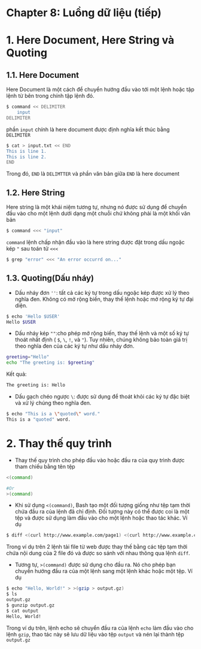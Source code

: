 # Chapter 8: Luồng dữ liệu (tiếp)
# 1. Here Document, Here String và Quoting
## 1.1. Here Document
Here Document là một cách để chuyển hướng đầu vào tới một lệnh hoặc tập lệnh từ bên trong chính tập lệnh đó.
```bash
$ command << DELIMITER
    input
DELIMITER
```
phần `input` chính là here document được định nghĩa kết thúc bằng `DELIMITER` 
```bash
$ cat > input.txt << END
This is line 1.
This is line 2.
END
```
Trong đó, `END` là `DELIMTTER` và phần văn bản giữa `END` là here document
## 1.2. Here String
Here string là một khái niệm tương tự, nhưng nó được sử dụng để chuyển đầu vào cho một lệnh dưới dạng một chuỗi chứ không phải là một khối văn bản
```bash
$ command <<< "input"
```
`command` lệnh chấp nhận đầu vào là here string được đặt trong dấu ngoặc kép `"` sau toán tử `<<<`
```bash
$ grep "error" <<< "An error occurrd on..."
```
## 1.3. Quoting(Dấu nháy)
- Dấu nháy đơn `''`: tất cả các ký tự trong dấu ngoặc kép được xử lý theo nghĩa đen. Không có mở rộng biến, thay thế lệnh hoặc mở rộng ký tự đại diện.
```bash
$ echo 'Hello $USER'
Hello $USER
```
- Dấu nháy kép `""`:cho phép mở rộng biến, thay thế lệnh và một số ký tự thoát nhất định ( `$`, `\`, `!`, và `"`). Tuy nhiên, chúng không bảo toàn giá trị theo nghĩa đen của các ký tự như dấu nháy đơn.
```bash
greeting="Hello"
echo "The greeting is: $greeting"
```
Kết quả:
```bash
The greeting is: Hello
```
- Dấu gạch chéo ngược `\`: được sử dụng để thoát khỏi các ký tự đặc biệt và xử lý chúng theo nghĩa đen.
```bash
$ echo "This is a \"quoted\" word."
This is a "quoted" word.
```
# 2. Thay thế quy trình
- Thay thế quy trình cho phép đầu vào hoặc đầu ra của quy trình được tham chiếu bằng tên tệp
```bash
<(command)

#Or
>(command)
```
- Khi sử dụng `<(command)`, Bash tạo một đối tượng giống như tệp tạm thời chứa đầu ra của lệnh đã chỉ định. Đối tượng này có thể được coi là một tệp và được sử dụng làm đầu vào cho một lệnh hoặc thao tác khác. Ví dụ
```bash
$ diff <(curl http://www.example.com/page1) <(curl http://www.example.com/page2)
```
Trong ví dụ trên 2 lệnh tải file từ web được thay thế bằng các tệp tạm thời chứa nội dung của 2 file đó và được so sánh với nhau thông qua lệnh `diff`.

- Tương tự, `>(command)` được sử dụng cho đầu ra. Nó cho phép bạn chuyển hướng đầu ra của một lệnh sang một lệnh khác hoặc một tệp. Ví dụ
```bash
$ echo "Hello, World!" > >(gzip > output.gz)
$ ls
output.gz
$ gunzip output.gz
$ cat output
Hello, World!
```
Trong ví dụ trên, lệnh echo sẽ chuyển đầu ra của lệnh `echo` làm đầu vào cho lệnh `gzip`, thao tác này sẽ lưu dữ liệu vào tệp `output` và nén lại thành tệp `output.gz`